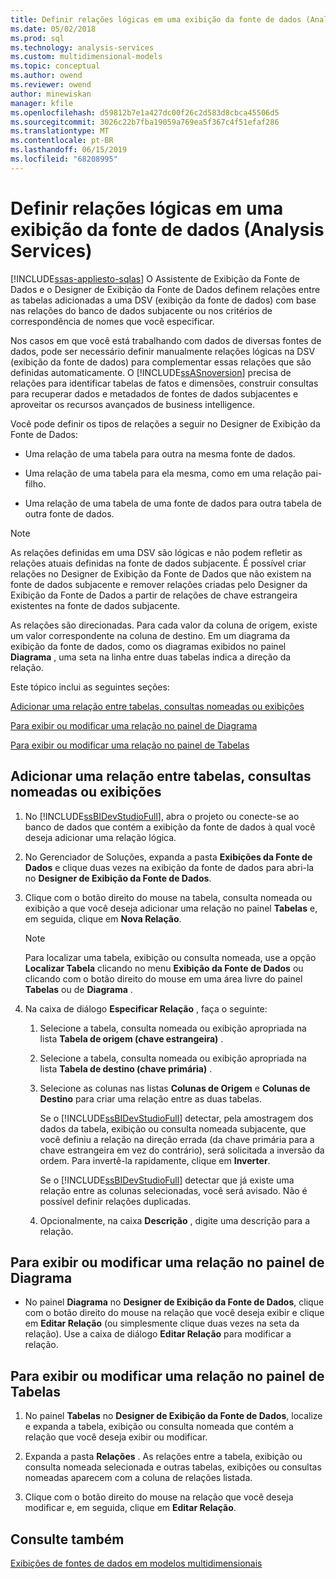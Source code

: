 ```yaml
---
title: Definir relações lógicas em uma exibição da fonte de dados (Analysis Services) | Microsoft Docs
ms.date: 05/02/2018
ms.prod: sql
ms.technology: analysis-services
ms.custom: multidimensional-models
ms.topic: conceptual
ms.author: owend
ms.reviewer: owend
author: minewiskan
manager: kfile
ms.openlocfilehash: d59812b7e1a427dc00f26c2d583d8cbca45506d5
ms.sourcegitcommit: 3026c22b7fba19059a769ea5f367c4f51efaf286
ms.translationtype: MT
ms.contentlocale: pt-BR
ms.lasthandoff: 06/15/2019
ms.locfileid: "68208995"
---
```

# <a name="define-logical-relationships-in-a-data-source-view-analysis-services"></a>Definir relações lógicas em uma exibição da fonte de dados (Analysis Services)
[!INCLUDE[ssas-appliesto-sqlas](../../includes/ssas-appliesto-sqlas.md)]
  O Assistente de Exibição da Fonte de Dados e o Designer de Exibição da Fonte de Dados definem relações entre as tabelas adicionadas a uma DSV (exibição da fonte de dados) com base nas relações do banco de dados subjacente ou nos critérios de correspondência de nomes que você especificar.  
  
 Nos casos em que você está trabalhando com dados de diversas fontes de dados, pode ser necessário definir manualmente relações lógicas na DSV (exibição da fonte de dados) para complementar essas relações que são definidas automaticamente. O [!INCLUDE[ssASnoversion](../../includes/ssasnoversion-md.md)] precisa de relações para identificar tabelas de fatos e dimensões, construir consultas para recuperar dados e metadados de fontes de dados subjacentes e aproveitar os recursos avançados de business intelligence.  
  
 Você pode definir os tipos de relações a seguir no Designer de Exibição da Fonte de Dados:  
  
-   Uma relação de uma tabela para outra na mesma fonte de dados.  
  
-   Uma relação de uma tabela para ela mesma, como em uma relação pai-filho.  
  
-   Uma relação de uma tabela de uma fonte de dados para outra tabela de outra fonte de dados.  
  
> [!NOTE]  
>  As relações definidas em uma DSV são lógicas e não podem refletir as relações atuais definidas na fonte de dados subjacente. É possível criar relações no Designer de Exibição da Fonte de Dados que não existem na fonte de dados subjacente e remover relações criadas pelo Designer da Exibição da Fonte de Dados a partir de relações de chave estrangeira existentes na fonte de dados subjacente.  
  
 As relações são direcionadas. Para cada valor da coluna de origem, existe um valor correspondente na coluna de destino. Em um diagrama da exibição da fonte de dados, como os diagramas exibidos no painel **Diagrama** , uma seta na linha entre duas tabelas indica a direção da relação.  
  
 Este tópico inclui as seguintes seções:  
  
 [Adicionar uma relação entre tabelas, consultas nomeadas ou exibições](#bkmk_addRel)  
  
 [Para exibir ou modificar uma relação no painel de Diagrama](#bkmk_diagrampane)  
  
 [Para exibir ou modificar uma relação no painel de Tabelas](#bkmk_tablespane)  
  
##  <a name="bkmk_addRel"></a> Adicionar uma relação entre tabelas, consultas nomeadas ou exibições  
  
1.  No [!INCLUDE[ssBIDevStudioFull](../../includes/ssbidevstudiofull-md.md)], abra o projeto ou conecte-se ao banco de dados que contém a exibição da fonte de dados à qual você deseja adicionar uma relação lógica.  
  
2.  No Gerenciador de Soluções, expanda a pasta **Exibições da Fonte de Dados** e clique duas vezes na exibição da fonte de dados para abri-la no **Designer de Exibição da Fonte de Dados**.  
  
3.  Clique com o botão direito do mouse na tabela, consulta nomeada ou exibição a que você deseja adicionar uma relação no painel **Tabelas** e, em seguida, clique em **Nova Relação**.  
  
    > [!NOTE]  
    >  Para localizar uma tabela, exibição ou consulta nomeada, use a opção **Localizar Tabela** clicando no menu **Exibição da Fonte de Dados** ou clicando com o botão direito do mouse em uma área livre do painel **Tabelas** ou de **Diagrama** .  
  
4.  Na caixa de diálogo **Especificar Relação** , faça o seguinte:  
  
    1.  Selecione a tabela, consulta nomeada ou exibição apropriada na lista **Tabela de origem (chave estrangeira)** .  
  
    2.  Selecione a tabela, consulta nomeada ou exibição apropriada na lista **Tabela de destino (chave primária)** .  
  
    3.  Selecione as colunas nas listas **Colunas de Origem** e **Colunas de Destino** para criar uma relação entre as duas tabelas.  
  
         Se o [!INCLUDE[ssBIDevStudioFull](../../includes/ssbidevstudiofull-md.md)] detectar, pela amostragem dos dados da tabela, exibição ou consulta nomeada subjacente, que você definiu a relação na direção errada (da chave primária para a chave estrangeira em vez do contrário), será solicitada a inversão da ordem. Para invertê-la rapidamente, clique em **Inverter**.  
  
         Se o [!INCLUDE[ssBIDevStudioFull](../../includes/ssbidevstudiofull-md.md)] detectar que já existe uma relação entre as colunas selecionadas, você será avisado. Não é possível definir relações duplicadas.  
  
    4.  Opcionalmente, na caixa **Descrição** , digite uma descrição para a relação.  
  
##  <a name="bkmk_diagrampane"></a> Para exibir ou modificar uma relação no painel de Diagrama  
  
-   No painel **Diagrama** no **Designer de Exibição da Fonte de Dados**, clique com o botão direito do mouse na relação que você deseja exibir e clique em **Editar Relação** (ou simplesmente clique duas vezes na seta da relação).  Use a caixa de diálogo **Editar Relação** para modificar a relação.  
  
##  <a name="bkmk_tablespane"></a> Para exibir ou modificar uma relação no painel de Tabelas  
  
1.  No painel **Tabelas** no **Designer de Exibição da Fonte de Dados**, localize e expanda a tabela, exibição ou consulta nomeada que contém a relação que você deseja exibir ou modificar.  
  
2.  Expanda a pasta **Relações** .  As relações entre a tabela, exibição ou consulta nomeada selecionada e outras tabelas, exibições ou consultas nomeadas aparecem com a coluna de relações listada.  
  
3.  Clique com o botão direito do mouse na relação que você deseja modificar e, em seguida, clique em **Editar Relação**.  
  
## <a name="see-also"></a>Consulte também  
 [Exibições de fontes de dados em modelos multidimensionais](../../analysis-services/multidimensional-models/data-source-views-in-multidimensional-models.md)  
  
  
